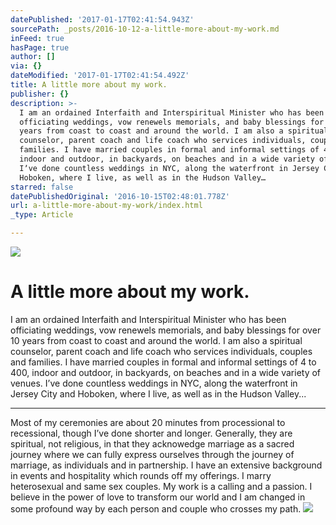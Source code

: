 ```yaml
---
datePublished: '2017-01-17T02:41:54.943Z'
sourcePath: _posts/2016-10-12-a-little-more-about-my-work.md
inFeed: true
hasPage: true
author: []
via: {}
dateModified: '2017-01-17T02:41:54.492Z'
title: A little more about my work.
publisher: {}
description: >-
  I am an ordained Interfaith and Interspiritual Minister who has been
  officiating weddings, vow renewels memorials, and baby blessings for over 10
  years from coast to coast and around the world. I am also a spiritual
  counselor, parent coach and life coach who services individuals, couples and
  families. I have married couples in formal and informal settings of 4 to 400,
  indoor and outdoor, in backyards, on beaches and in a wide variety of venues.
  Iʼve done countless weddings in NYC, along the waterfront in Jersey City and
  Hoboken, where I live, as well as in the Hudson Valley…
starred: false
datePublishedOriginal: '2016-10-15T02:48:01.778Z'
url: a-little-more-about-my-work/index.html
_type: Article

---
```

![](https://the-grid-user-content.s3-us-west-2.amazonaws.com/5200054f-fb56-4134-a957-4b49aab8c49b.jpg)

# A little more about my work.

I am an ordained Interfaith and Interspiritual Minister who has been officiating weddings, vow renewels memorials, and baby blessings for over 10 years from coast to coast and around the world. I am also a spiritual counselor, parent coach and life coach who services individuals, couples and families. I have married couples in formal and informal settings of 4 to 400, indoor and outdoor, in backyards, on beaches and in a wide variety of venues. Iʼve done countless weddings in NYC, along the waterfront in Jersey City and Hoboken, where I live, as well as in the Hudson Valley...

---

Most of my ceremonies are about 20 minutes from processional to recessional, though Iʼve done shorter and longer. Generally, they are spiritual, not religious, in that they acknowedge marriage as a sacred journey where we can fully express ourselves through the journey of marriage, as individuals and in partnership. I have an extensive background in events and hospitality which rounds off my offerings. I marry heterosexual and same sex couples. My work is a calling and a passion. I believe in the power of love to transform our world and I am changed in some profound way by each person and couple who crosses my path.
![](https://the-grid-user-content.s3-us-west-2.amazonaws.com/494b5e33-5a8a-4dfb-84c3-1c85e79a6fe2.jpg)